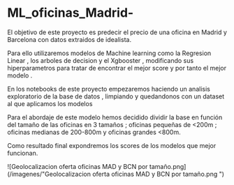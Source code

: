 # ML_oficinas_Madrid-
El objetivo de este proyecto es predecir el precio de una oficina en Madrid y Barcelona con datos extraidos de idealista.

Para ello utilizaremos modelos de Machine learning como la Regresion Linear , los arboles de decision y el Xgbooster , modificando sus hiperparametros para tratar de encontrar el mejor score y por tanto el mejor modelo .

En los notebooks de este proyecto empezaremos haciendo un analisis exploratorio de la base de datos , limpiando y quedandonos con un dataset al que aplicamos los modelos

Para el abordaje de este modelo hemos decidido dividir la base en función del tamaño de las oficinas en 3 tamaños ; oficinas pequeñas de <200m ; oficinas medianas de 200-800m y oficinas grandes <800m.

Como resultado final expondremos los scores de los modelos que mejor funcionan.

![Geolocalizacion oferta  oficinas MAD y BCN por tamaño.png](/imagenes/"Geolocalizacion oferta  oficinas MAD y BCN por tamaño.png ")